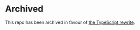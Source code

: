 # Archived

This repo has been archived in favour of [the TypeScript rewrite](https://github.com/Virakal/FiveM-Virakal-Menu-TS).

